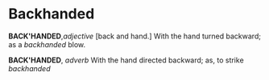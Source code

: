 # Backhanded

**BACK'HANDED**,_adjective_ \[back and hand.\] With the hand turned backward; as a _backhanded_ blow.

**BACK'HANDED**, _adverb_ With the hand directed backward; as, to strike _backhanded_